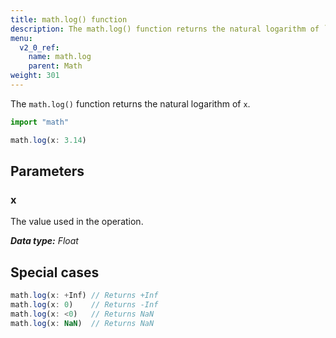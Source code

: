 ```yaml
---
title: math.log() function
description: The math.log() function returns the natural logarithm of `x`.
menu:
  v2_0_ref:
    name: math.log
    parent: Math
weight: 301
---
```


The `math.log()` function returns the natural logarithm of `x`.

```js
import "math"

math.log(x: 3.14)
```

## Parameters

### x
The value used in the operation.

_**Data type:** Float_

## Special cases
```js
math.log(x: +Inf) // Returns +Inf
math.log(x: 0)    // Returns -Inf
math.log(x: <0)   // Returns NaN
math.log(x: NaN)  // Returns NaN
```
